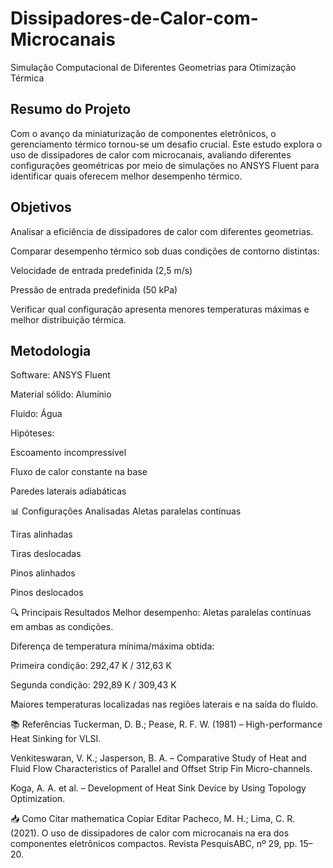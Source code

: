 # Dissipadores-de-Calor-com-Microcanais
Simulação Computacional de Diferentes Geometrias para Otimização Térmica

## Resumo do Projeto
Com o avanço da miniaturização de componentes eletrônicos, o gerenciamento térmico tornou-se um desafio crucial. Este estudo explora o uso de dissipadores de calor com microcanais, avaliando diferentes configurações geométricas por meio de simulações no ANSYS Fluent para identificar quais oferecem melhor desempenho térmico.

## Objetivos
Analisar a eficiência de dissipadores de calor com diferentes geometrias.

Comparar desempenho térmico sob duas condições de contorno distintas:

  Velocidade de entrada predefinida (2,5 m/s)

  Pressão de entrada predefinida (50 kPa)

  Verificar qual configuração apresenta menores temperaturas máximas e melhor distribuição térmica.

## Metodologia
Software: ANSYS Fluent

Material sólido: Alumínio

Fluido: Água

Hipóteses:

  Escoamento incompressível

  Fluxo de calor constante na base

  Paredes laterais adiabáticas

📊 Configurações Analisadas
Aletas paralelas contínuas

Tiras alinhadas

Tiras deslocadas

Pinos alinhados

Pinos deslocados


🔍 Principais Resultados
Melhor desempenho: Aletas paralelas contínuas em ambas as condições.

Diferença de temperatura mínima/máxima obtida:

Primeira condição: 292,47 K / 312,63 K

Segunda condição: 292,89 K / 309,43 K

Maiores temperaturas localizadas nas regiões laterais e na saída do fluido.

📚 Referências
Tuckerman, D. B.; Pease, R. F. W. (1981) – High-performance Heat Sinking for VLSI.

Venkiteswaran, V. K.; Jasperson, B. A. – Comparative Study of Heat and Fluid Flow Characteristics of Parallel and Offset Strip Fin Micro-channels.

Koga, A. A. et al. – Development of Heat Sink Device by Using Topology Optimization.

📥 Como Citar
mathematica
Copiar
Editar
Pacheco, M. H.; Lima, C. R. (2021). 
O uso de dissipadores de calor com microcanais na era dos componentes eletrônicos compactos. 
Revista PesquisABC, nº 29, pp. 15–20.
